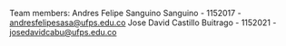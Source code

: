 Team members:
Andres Felipe Sanguino Sanguino - 1152017 - andresfelipesasa@ufps.edu.co
Jose David Castillo Buitrago - 1152021 - josedavidcabu@ufps.edu.co